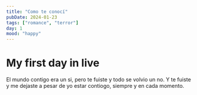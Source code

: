 ```yaml
---
title: "Como te conocí"
pubDate: 2024-01-23
tags: ["romance", "terror"]
day: 1
mood: "happy"
---
```


# My first day in live
El mundo contigo era un si, pero te fuiste y todo se volvio un no. Y te fuiste y me dejaste a pesar de yo estar contiogo, siempre y en cada momento.